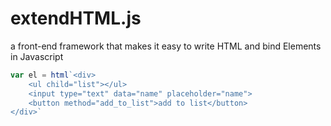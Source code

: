 # extendHTML.js
a front-end framework that makes it easy to write HTML and bind Elements in Javascript

```javascript
var el = html`<div>
    <ul child="list"></ul>
    <input type="text" data="name" placeholder="name">
    <button method="add_to_list">add to list</button>
</div>`
```
